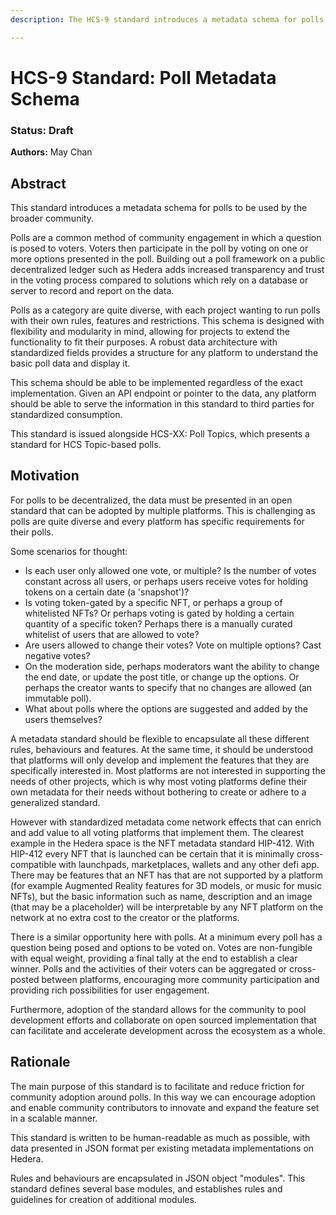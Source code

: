 ```yaml
---
description: The HCS-9 standard introduces a metadata schema for polls to be used by the broader community.

---
```


# HCS-9 Standard: Poll Metadata Schema

### Status: Draft

**Authors:** May Chan

## Abstract

This standard introduces a metadata schema for polls to be used by the broader community.

Polls are a common method of community engagement in which a question is posed to voters. Voters then participate in the poll by voting on one or more options presented in the poll. Building out a poll framework on a public decentralized ledger such as Hedera adds increased transparency and trust in the voting process compared to solutions which rely on a database or server to record and report on the data.

Polls as a category are quite diverse, with each project wanting to run polls with their own rules, features and restrictions. This schema is designed with flexibility and modularity in mind, allowing for projects to extend the functionality to fit their purposes. A robust data architecture with standardized fields provides a structure for any platform to understand the basic poll data and display it.

This schema should be able to be implemented regardless of the exact implementation. Given an API endpoint or pointer to the data, any platform should be able to serve the information in this standard to third parties for standardized consumption.

This standard is issued alongside HCS-XX: Poll Topics, which presents a standard for HCS Topic-based polls.

## Motivation

For polls to be decentralized, the data must be presented in an open standard that can be adopted by multiple platforms. This is challenging as polls are quite diverse and every platform has specific requirements for their polls.

Some scenarios for thought:

- Is each user only allowed one vote, or multiple? Is the number of votes constant across all users, or perhaps users receive votes for holding tokens on a certain date (a 'snapshot')?
- Is voting token-gated by a specific NFT, or perhaps a group of whitelisted NFTs? Or perhaps voting is gated by holding a certain quantity of a specific token? Perhaps there is a manually curated whitelist of users that are allowed to vote?
- Are users allowed to change their votes? Vote on multiple options? Cast negative votes?
- On the moderation side, perhaps moderators want the ability to change the end date, or update the post title, or change up the options. Or perhaps the creator wants to specify that no changes are allowed (an immutable poll).
- What about polls where the options are suggested and added by the users themselves?

A metadata standard should be flexible to encapsulate all these different rules, behaviours and features. At the same time, it should be understood that platforms will only develop and implement the features that they are specifically interested in. Most platforms are not interested in supporting the needs of other projects, which is why most voting platforms define their own metadata for their needs without bothering to create or adhere to a generalized standard.

However with standardized metadata come network effects that can enrich and add value to all voting platforms that implement them. The clearest example in the Hedera space is the NFT metadata standard HIP-412. With HIP-412 every NFT that is launched can be certain that it is minimally cross-compatible with launchpads, marketplaces, wallets and any other defi app. There may be features that an NFT has that are not supported by a platform (for example Augmented Reality features for 3D models, or music for music NFTs), but the basic information such as name, description and an image (that may be a placeholder) will be interpretable by any NFT platform on the network at no extra cost to the creator or the platforms.

There is a similar opportunity here with polls. At a minimum every poll has a question being posed and options to be voted on. Votes are non-fungible with equal weight, providing a final tally at the end to establish a clear winner. Polls and the activities of their voters can be aggregated or cross-posted between platforms, encouraging more community participation and providing rich possibilities for user engagement.

Furthermore, adoption of the standard allows for the community to pool development efforts and collaborate on open sourced implementation that can facilitate and accelerate development across the ecosystem as a whole.

## Rationale

The main purpose of this standard is to facilitate and reduce friction for community adoption around polls. In this way we can encourage adoption and enable community contributors to innovate and expand the feature set in a scalable manner.

This standard is written to be human-readable as much as possible, with data presented in JSON format per existing metadata implementations on Hedera.

Rules and behaviours are encapsulated in JSON object "modules". This standard defines several base modules, and establishes rules and guidelines for creation of additional modules. 
